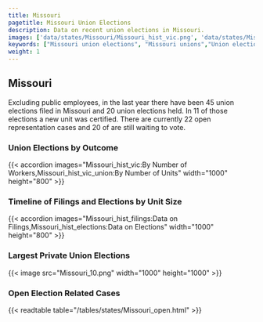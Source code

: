 ```yaml
---
title: Missouri
pagetitle: Missouri Union Elections
description: Data on recent union elections in Missouri.
images: ['data/states/Missouri/Missouri_hist_vic.png', 'data/states/Missouri/Missouri_hist_size.png', 'data/states/Missouri/Missouri_10.png']
keywords: ["Missouri union elections", "Missouri unions","Union elections"]
weight: 1
---
```

##  Missouri

Excluding public employees, in the last year there have been 45 union elections filed in Missouri and 20 union elections held. In 11 of those elections a new unit was certified. There are currently 22 open representation cases and 20 of are still waiting to vote.

### Union Elections by Outcome
{{< accordion images="Missouri_hist_vic:By Number of Workers,Missouri_hist_vic_union:By Number of Units" width="1000" height="800" >}}

### Timeline of Filings and Elections by Unit Size
{{< accordion images="Missouri_hist_filings:Data on Filings,Missouri_hist_elections:Data on Elections" width="1000" height="800" >}}

### Largest Private Union Elections
{{< image src="Missouri_10.png" width="1000" height="1000"  >}}

### Open Election Related Cases
{{< readtable table="/tables/states/Missouri_open.html" >}}

